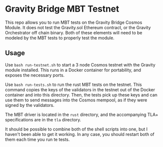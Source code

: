 # Gravity Bridge MBT Testnet

This repo allows you to run MBT tests on the Gravity Bridge Cosmos Module. It does not test the Gravity.sol Ethereum contract, or the Gravity Orchestrator off chain binary. Both of these elements will need to be modeled by the MBT tests to properly test the module.

## Usage

Use `bash run-testnet.sh` to start a 3 node Cosmos testnet with the Gravity module installed. This runs in a Docker container for portability, and exposes the necessary ports.

Use `bash run-tests.sh` to run the rust MBT tests on the testnet. This command copies the keys of the validators in the testnet out of the Docker container and into this directory. Then, the tests pick up these keys and can use them to send messages into the Cosmos mempool, as if they were signed by the validators.

The MBT driver is located in the `rust` directory, and the accompanying TLA+ specifications are in the `tla` directory. 

It should be possible to combine both of the shell scripts into one, but I haven't been able to get it working. In any case, you should restart both of them each time you run te tests.
